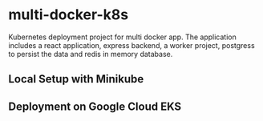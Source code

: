 # multi-docker-k8s

Kubernetes deployment project for multi docker app. The application includes a react application, express backend, a worker project, postgress to persist the data and redis in memory database.

## Local Setup with Minikube

## Deployment on Google Cloud EKS
